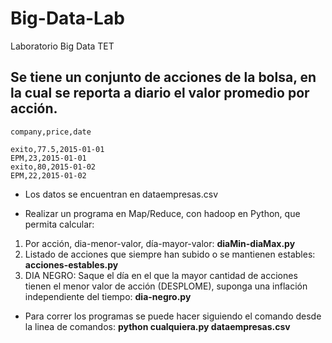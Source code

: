 # Big-Data-Lab
Laboratorio Big Data TET

## Se tiene un conjunto de acciones de la bolsa, en la cual se reporta a diario el valor promedio por acción.

    company,price,date

    exito,77.5,2015-01-01
    EPM,23,2015-01-01
    exito,80,2015-01-02
    EPM,22,2015-01-02
 
* Los datos se encuentran en dataempresas.csv

* Realizar un programa en Map/Reduce, con hadoop en Python, que permita calcular:

1. Por acción, dia-menor-valor, día-mayor-valor: **diaMin-diaMax.py**
2. Listado de acciones que siempre han subido o se mantienen estables: **acciones-estables.py**
3. DIA NEGRO: Saque el día en el que la mayor cantidad de acciones tienen el menor valor de acción (DESPLOME), suponga una inflación independiente del tiempo: **dia-negro.py**

* Para correr los programas se puede hacer siguiendo el comando desde la linea de comandos: **python cualquiera.py dataempresas.csv**


